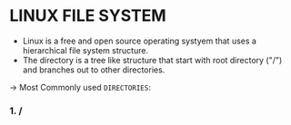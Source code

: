 # LINUX FILE SYSTEM

* Linux is a free and open source operating systyem that uses a hierarchical file system structure.
* The directory is a tree like structure that start with root directory ("/") and branches out to other directories.

-> Most Commonly used `DIRECTORIES`:

### 1. / 
